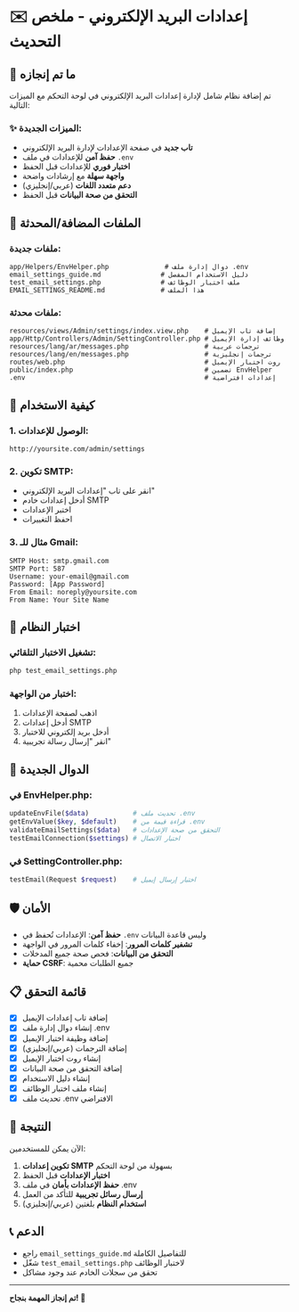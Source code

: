 # ✉️ إعدادات البريد الإلكتروني - ملخص التحديث

## 🎯 ما تم إنجازه

تم إضافة نظام شامل لإدارة إعدادات البريد الإلكتروني في لوحة التحكم مع الميزات التالية:

### ✨ الميزات الجديدة:
- **تاب جديد** في صفحة الإعدادات لإدارة البريد الإلكتروني
- **حفظ آمن** للإعدادات في ملف `.env`
- **اختبار فوري** للإعدادات قبل الحفظ
- **واجهة سهلة** مع إرشادات واضحة
- **دعم متعدد اللغات** (عربي/إنجليزي)
- **التحقق من صحة البيانات** قبل الحفظ

## 📁 الملفات المضافة/المحدثة

### ملفات جديدة:
```
app/Helpers/EnvHelper.php              # دوال إدارة ملف .env
email_settings_guide.md               # دليل الاستخدام المفصل
test_email_settings.php               # ملف اختبار الوظائف
EMAIL_SETTINGS_README.md              # هذا الملف
```

### ملفات محدثة:
```
resources/views/Admin/settings/index.view.php    # إضافة تاب الإيميل
app/Http/Controllers/Admin/SettingController.php # وظائف إدارة الإيميل
resources/lang/ar/messages.php                   # ترجمات عربية
resources/lang/en/messages.php                   # ترجمات إنجليزية
routes/web.php                                   # روت اختبار الإيميل
public/index.php                                 # تضمين EnvHelper
.env                                             # إعدادات افتراضية
```

## 🚀 كيفية الاستخدام

### 1. الوصول للإعدادات:
```
http://yoursite.com/admin/settings
```

### 2. تكوين SMTP:
- انقر على تاب "إعدادات البريد الإلكتروني"
- أدخل إعدادات خادم SMTP
- اختبر الإعدادات
- احفظ التغييرات

### 3. مثال للـ Gmail:
```
SMTP Host: smtp.gmail.com
SMTP Port: 587
Username: your-email@gmail.com
Password: [App Password]
From Email: noreply@yoursite.com
From Name: Your Site Name
```

## 🧪 اختبار النظام

### تشغيل الاختبار التلقائي:
```bash
php test_email_settings.php
```

### اختبار من الواجهة:
1. اذهب لصفحة الإعدادات
2. أدخل إعدادات SMTP
3. أدخل بريد إلكتروني للاختبار
4. انقر "إرسال رسالة تجريبية"

## 🔧 الدوال الجديدة

### في EnvHelper.php:
```php
updateEnvFile($data)           # تحديث ملف .env
getEnvValue($key, $default)    # قراءة قيمة من .env
validateEmailSettings($data)   # التحقق من صحة الإعدادات
testEmailConnection($settings) # اختبار الاتصال
```

### في SettingController.php:
```php
testEmail(Request $request)    # اختبار إرسال إيميل
```

## 🛡️ الأمان

- **حفظ آمن**: الإعدادات تُحفظ في `.env` وليس قاعدة البيانات
- **تشفير كلمات المرور**: إخفاء كلمات المرور في الواجهة
- **التحقق من البيانات**: فحص صحة جميع المدخلات
- **حماية CSRF**: جميع الطلبات محمية

## 📋 قائمة التحقق

- [x] إضافة تاب إعدادات الإيميل
- [x] إنشاء دوال إدارة ملف .env
- [x] إضافة وظيفة اختبار الإيميل
- [x] إضافة الترجمات (عربي/إنجليزي)
- [x] إنشاء روت اختبار الإيميل
- [x] إضافة التحقق من صحة البيانات
- [x] إنشاء دليل الاستخدام
- [x] إنشاء ملف اختبار الوظائف
- [x] تحديث ملف .env الافتراضي

## 🎉 النتيجة

الآن يمكن للمستخدمين:
1. **تكوين إعدادات SMTP** بسهولة من لوحة التحكم
2. **اختبار الإعدادات** قبل الحفظ
3. **حفظ الإعدادات بأمان** في ملف .env
4. **إرسال رسائل تجريبية** للتأكد من العمل
5. **استخدام النظام** بلغتين (عربي/إنجليزي)

## 📞 الدعم

- راجع `email_settings_guide.md` للتفاصيل الكاملة
- شغّل `test_email_settings.php` لاختبار الوظائف
- تحقق من سجلات الخادم عند وجود مشاكل

---
**تم إنجاز المهمة بنجاح! 🎯**

